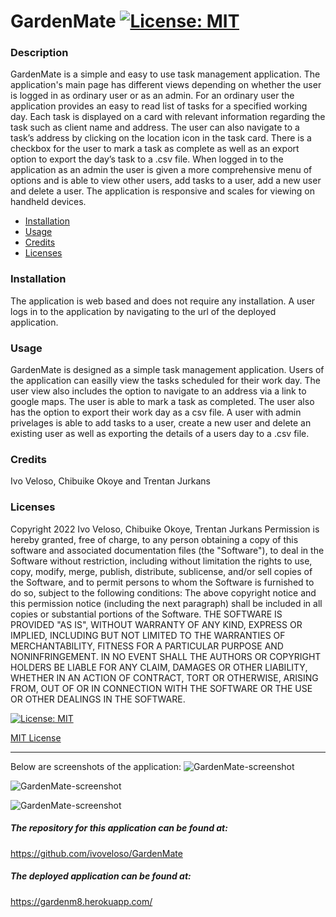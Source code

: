 # GardenMate [![License: MIT](https://img.shields.io/badge/License-MIT-yellow.svg)](https://opensource.org/licenses/MIT)

### Description

GardenMate is a simple and easy to use task management application. The application's main page has different views depending on whether the user is logged in as ordinary user or as an admin. For an ordinary user the application provides an easy to read list of tasks for a specified working day. Each task is displayed on a card with relevant information regarding the task such as client name and address. The user can also navigate to a task’s address by clicking on the location icon in the task card. There is a checkbox for the user to mark a task as complete as well as an export option to export the day’s task to a .csv file. When logged in to the application as an admin the user is given a more comprehensive menu of options and is able to view other users, add tasks to a user, add a new user and delete a user. The application is responsive and scales for viewing on handheld devices. 

- [Installation](#installation)
- [Usage](#usage)
- [Credits](#credits)
- [Licenses](#licenses)

### Installation

The application is web based and does not require any installation. A user logs in to the application by navigating to the url of the deployed application.

### Usage

GardenMate is designed as a simple task management application. Users of the application can easilly view the tasks scheduled for their work day. The user view also includes the option to navigate to an address via a link to google maps. The user is able to mark a task as completed. The user also has the option to export their work day as a csv file. A user with admin privelages is able to add tasks to a user, create a new user and delete an existing user as well as exporting the details of a users day to a .csv file.

### Credits

Ivo Veloso, Chibuike Okoye and Trentan Jurkans

### Licenses

Copyright 2022 Ivo Veloso, Chibuike Okoye, Trentan Jurkans
Permission is hereby granted, free of charge, to any person obtaining a copy of this software and associated documentation files (the "Software"), to deal in the Software without restriction, including without limitation the rights to use, copy, modify, merge, publish, distribute, sublicense, and/or sell copies of the Software, and to permit persons to whom the Software is furnished to do so, subject to the following conditions:
      The above copyright notice and this permission notice (including the next paragraph) shall be included in all copies or substantial portions of the Software.
      THE SOFTWARE IS PROVIDED "AS IS", WITHOUT WARRANTY OF ANY KIND, EXPRESS OR IMPLIED, INCLUDING BUT NOT LIMITED TO THE WARRANTIES OF MERCHANTABILITY, FITNESS FOR A PARTICULAR PURPOSE AND NONINFRINGEMENT. IN NO EVENT SHALL THE AUTHORS OR COPYRIGHT HOLDERS BE LIABLE FOR ANY CLAIM, DAMAGES OR OTHER LIABILITY, WHETHER IN AN ACTION OF CONTRACT, TORT OR OTHERWISE, ARISING FROM, OUT OF OR IN CONNECTION WITH THE SOFTWARE OR THE USE OR OTHER DEALINGS IN THE SOFTWARE.

[![License: MIT](https://img.shields.io/badge/License-MIT-yellow.svg)](https://opensource.org/licenses/MIT)

[MIT License](https://opensource.org/licenses/MIT)


---
  

Below are screenshots of the application:
![GardenMate-screenshot](../GardenMate/public/assets/login.png)

![GardenMate-screenshot](../GardenMate/public/assets/user.png)

![GardenMate-screenshot](../GardenMate/public/assets/admin.png)

##### The repository for this application can be found at: 

https://github.com/ivoveloso/GardenMate

##### The deployed application can be found at: 

https://gardenm8.herokuapp.com/
